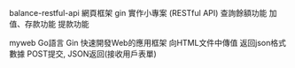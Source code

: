 balance-restful-api
網頁框架 gin 實作小專案 (RESTful API)
查詢餘額功能
加值、存款功能
提款功能

myweb
Go語言 Gin 快速開發Web的應用框架
向HTML文件中傳值
返回json格式數據
 POST提交, JSON返回(接收用戶表單)
